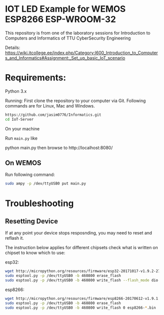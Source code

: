# IOT LED Example for WEMOS ESP8266  ESP-WROOM-32

This repository is from one of the laboratory sessions for Introduction to Computers and Informatics of TTU CyberSecurity Engineering

Details:
https://wiki.itcollege.ee/index.php/Category:I600_Introduction_to_Computers_and_Informatics#Assignment:_Set_up_basic_IoT_scenario

# Requirements:
Python 3.x

Running:
First clone the repository to your computer via Git. Following commands are for Linux, Mac and Windows.

```sh
https://github.com/jasim0776/Informatics.git
cd IoT-Server
```

On your machine

Run ``` main.py ``` like

python main.py
then browse to http://localhost:8080/

## On WEMOS 

Run following command:

```sh
sudo ampy -p /dev/ttyUSB0 put main.py 
```

# Troubleshooting

## Resetting Device

If at any point your device stops resposnding, you may need to reset and reflash it.

The instruction below applies for different chipsets check what is written on chipset to know which to use:

esp32:

```sh
wget http://micropython.org/resources/firmware/esp32-20171017-v1.9.2-279-g090b6b80.bin
sudo esptool.py -p /dev/ttyUSB0 -b 460800 erase_flash
sudo esptool.py -p /dev/ttyUSB0 -b 460800 write_flash --flash_mode dio 0x1000 esp32-*.bin
```

esp8266:

```sh
wget http://micropython.org/resources/firmware/esp8266-20170612-v1.9.1.bin
sudo esptool.py -p /dev/ttyUSB0 -b 460800 erase_flash
sudo esptool.py -p /dev/ttyUSB0 -b 460800 write_flash 0 esp8266-*.bin
```